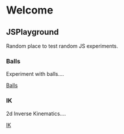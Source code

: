 # Welcome

## JSPlayground

Random place to test random JS experiments.

### Balls
Experiment with balls....

[Balls](JSPlayground/balls/)

### IK
2d Inverse Kinematics....

[IK](JSPlayground/ik/)
